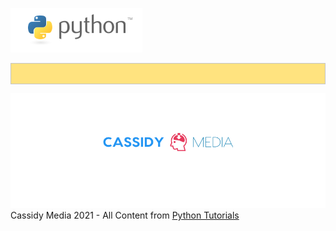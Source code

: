 
![Python Logo](./assets/python-logo.png)


<pre style="background-color: #FFE37F; border: 1px solid #C4C4C4;"><code class="py">
	
</code></pre>

![CassidyMedia Logo](./assets/cover_photo_without_slogan2.png)
Cassidy Media 2021 - All Content from [Python Tutorials](https://docs.python.org/3/tutorial/index.html)